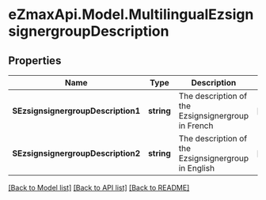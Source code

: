 
# eZmaxApi.Model.MultilingualEzsignsignergroupDescription

## Properties

Name | Type | Description | Notes
------------ | ------------- | ------------- | -------------
**SEzsignsignergroupDescription1** | **string** | The description of the Ezsignsignergroup in French | [optional] 
**SEzsignsignergroupDescription2** | **string** | The description of the Ezsignsignergroup in English | [optional] 

[[Back to Model list]](../README.md#documentation-for-models)
[[Back to API list]](../README.md#documentation-for-api-endpoints)
[[Back to README]](../README.md)

